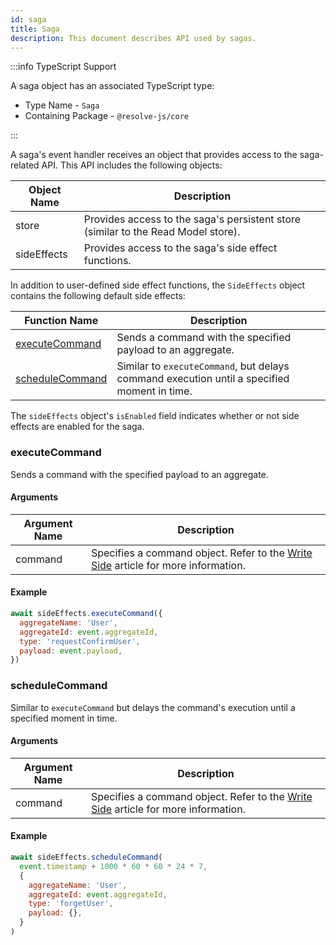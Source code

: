 ```yaml
---
id: saga
title: Saga
description: This document describes API used by sagas.
---
```


:::info TypeScript Support

A saga object has an associated TypeScript type:

- Type Name - `Saga`
- Containing Package - `@resolve-js/core`

:::

A saga's event handler receives an object that provides access to the saga-related API. This API includes the following objects:

| Object Name | Description                                                                       |
| ----------- | --------------------------------------------------------------------------------- |
| store       | Provides access to the saga's persistent store (similar to the Read Model store). |
| sideEffects | Provides access to the saga's side effect functions.                              |

In addition to user-defined side effect functions, the `SideEffects` object contains the following default side effects:

| Function Name                       | Description                                                                                 |
| ----------------------------------- | ------------------------------------------------------------------------------------------- |
| [executeCommand](#executecommand)   | Sends a command with the specified payload to an aggregate.                                 |
| [scheduleCommand](#schedulecommand) | Similar to `executeCommand`, but delays command execution until a specified moment in time. |

The `sideEffects` object's `isEnabled` field indicates whether or not side effects are enabled for the saga.

### executeCommand

Sends a command with the specified payload to an aggregate.

#### Arguments

| Argument Name | Description                                                                                                             |
| ------------- | ----------------------------------------------------------------------------------------------------------------------- |
| command       | Specifies a command object. Refer to the [Write Side](../write-side.md#sending-a-command) article for more information. |

#### Example

<!-- prettier-ignore-start -->

[mdis]:# (../../tests/saga-sample/saga.js#execute)
```js
await sideEffects.executeCommand({
  aggregateName: 'User',
  aggregateId: event.aggregateId,
  type: 'requestConfirmUser',
  payload: event.payload,
})
```

<!-- prettier-ignore-end -->

### scheduleCommand

Similar to `executeCommand` but delays the command's execution until a specified moment in time.

#### Arguments

| Argument Name | Description                                                                                                             |
| ------------- | ----------------------------------------------------------------------------------------------------------------------- |
| command       | Specifies a command object. Refer to the [Write Side](../write-side.md#sending-a-command) article for more information. |

#### Example

<!-- prettier-ignore-start -->

[mdis]:# (../../tests/saga-sample/saga.js#schedule)
```js
await sideEffects.scheduleCommand(
  event.timestamp + 1000 * 60 * 60 * 24 * 7,
  {
    aggregateName: 'User',
    aggregateId: event.aggregateId,
    type: 'forgetUser',
    payload: {},
  }
)
```

<!-- prettier-ignore-end -->
